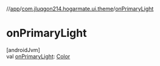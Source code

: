 //[app](../../index.md)/[com.jluqgon214.hogarmate.ui.theme](index.md)/[onPrimaryLight](on-primary-light.md)

# onPrimaryLight

[androidJvm]\
val [onPrimaryLight](on-primary-light.md): [Color](https://developer.android.com/reference/kotlin/androidx/compose/ui/graphics/Color.html)
